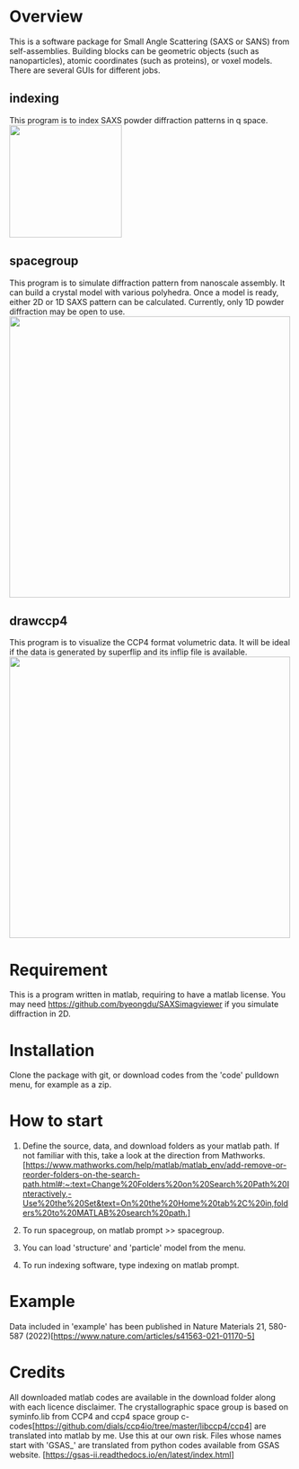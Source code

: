 # Overview
This is a software package for Small Angle Scattering (SAXS or SANS) from self-assemblies. Building blocks can be geometric objects (such as nanoparticles), atomic coordinates (such as proteins), or voxel models. There are several GUIs for different jobs. 
## indexing
This program is to index SAXS powder diffraction patterns in q space. 
<img src="images\indexing.png" width="200">
## spacegroup
This program is to simulate diffraction pattern from nanoscale assembly. It can build a crystal model with various polyhedra. Once a model is ready, either 2D or 1D SAXS pattern can be calculated. Currently, only 1D powder diffraction may be open to use.
<img src="images\spacegroup.png" width="500">
## drawccp4
This program is to visualize the CCP4 format volumetric data. It will be ideal if the data is generated by superflip and its inflip file is available.
<img src="images\drawccp4.png" width="500">
# Requirement
This is a program written in matlab, requiring to have a matlab license.
You may need https://github.com/byeongdu/SAXSimagviewer if you simulate diffraction in 2D.

# Installation
Clone the package with git, or download codes from the 'code' pulldown menu, for example as a zip. 

# How to start
1. Define the source, data, and download folders as your matlab path. If not familiar with this, take a look at the direction from Mathworks. [https://www.mathworks.com/help/matlab/matlab_env/add-remove-or-reorder-folders-on-the-search-path.html#:~:text=Change%20Folders%20on%20Search%20Path%20Interactively,-Use%20the%20Set&text=On%20the%20Home%20tab%2C%20in,folders%20to%20MATLAB%20search%20path.]

2. To run spacegroup, on matlab prompt >> spacegroup. 
3. You can load 'structure' and 'particle' model from the menu.
4. To run indexing software, type indexing on matlab prompt.

# Example
Data included in 'example' has been published in Nature Materials 21, 580-587 (2022)[https://www.nature.com/articles/s41563-021-01170-5]

# Credits
All downloaded matlab codes are available in the download folder along with each licence disclaimer. 
The crystallographic space group is based on syminfo.lib from CCP4 and ccp4 space group c-codes[https://github.com/dials/ccp4io/tree/master/libccp4/ccp4] are translated into matlab by me. Use this at our own risk. Files whose names start with 'GSAS_' are translated from python codes available from GSAS website. [https://gsas-ii.readthedocs.io/en/latest/index.html]

